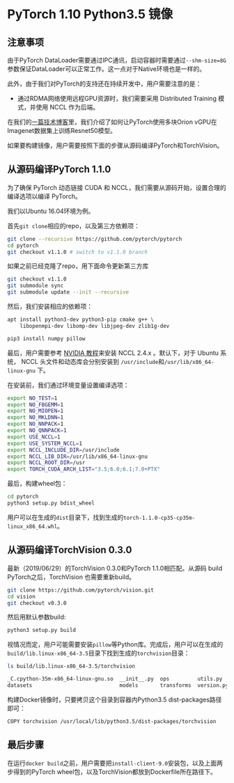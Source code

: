 # PyTorch 1.10 Python3.5 镜像

## 注意事项
由于PyTorch DataLoader需要通过IPC通讯，启动容器时需要通过`--shm-size=8G`参数保证DataLoader可以正常工作。这一点对于Native环境也是一样的。

此外，由于我们对PyTorch的支持还在持续开发中，用户需要注意的是：
* 通过RDMA网络使用远程GPU资源时，我们需要采用 Distributed Training 模式，并使用 NCCL 作为后端。

在我们的[一篇技术博客](../../blogposts/pytorch_models.md)里，我们介绍了如何让PyTorch使用多块Orion vGPU在Imagenet数据集上训练Resnet50模型。

如果要构建镜像，用户需要按照下面的步骤从源码编译PyTorch和TorchVision。

## 从源码编译PyTorch 1.1.0

为了确保 PyTorch 动态链接 CUDA 和 NCCL，我们需要从源码开始，设置合理的编译选项以编译 PyTorch。

我们以Ubuntu 16.04环境为例。

首先`git clone`相应的repo，以及第三方依赖项：

```bash
git clone --recursive https://github.com/pytorch/pytorch
cd pytorch
git checkout v1.1.0 # switch to v1.1.0 branch
```

如果之前已经克隆了repo，用下面命令更新第三方库

```bash
git checkout v1.1.0
git submodule sync
git submodule update --init --recursive
```

然后，我们安装相应的依赖项：

```bash
apt install python3-dev python3-pip cmake g++ \
    libopenmpi-dev libomp-dev libjpeg-dev zlib1g-dev

pip3 install numpy pillow
```

最后，用户需要参考 [NVIDIA 教程](https://docs.nvidia.com/deeplearning/sdk/nccl-install-guide/index.html)来安装 NCCL 2.4.x 。默认下，对于 Ubuntu 系统， NCCL 头文件和动态库会分别安装到 `/usr/include`和`/usr/lib/x86_64-linux-gnu` 下。

在安装前，我们通过环境变量设置编译选项：

```bash
export NO_TEST=1
export NO_FBGEMM=1
export NO_MIOPEN=1
export NO_MKLDNN=1
export NO_NNPACK=1
export NO_QNNPACK=1
export USE_NCCL=1
export USE_SYSTEM_NCCL=1
export NCCL_INCLUDE_DIR=/usr/include
export NCCL_LIB_DIR=/usr/lib/x86_64-linux-gnu
export NCCL_ROOT_DIR=/usr
export TORCH_CUDA_ARCH_LIST="3.5;6.0;6.1;7.0+PTX"
```

最后，构建wheel包：

```bash
cd pytorch
python3 setup.py bdist_wheel
```

用户可以在生成的`dist`目录下，找到生成的`torch-1.1.0-cp35-cp35m-linux_x86_64.whl`。

## 从源码编译TorchVision 0.3.0

最新（2019/06/29）的TorchVision 0.3.0和PyTorch 1.1.0相匹配。从源码 build PyTorch之后，TorchVision 也需要重新build。

```bash
git clone https://github.com/pytorch/vision.git
cd vision
git checkout v0.3.0
```

然后用默认参数build:

```bash
python3 setup.py build
```

视情况而定，用户可能需要安装`pillow`等Python库。完成后，用户可以在生成的`build/lib.linux-x86_64-3.5`目录下找到生成的`torchvision`目录：

```bash
ls build/lib.linux-x86_64-3.5/torchvision

_C.cpython-35m-x86_64-linux-gnu.so  __init__.py  ops         utils.py
datasets                            models       transforms  version.py
```

构建Docker镜像时，只要拷贝这个目录到容器内Python3.5 dist-packages路径即可：

```bash
COPY torchvision /usr/local/lib/python3.5/dist-packages/torchvision
```

## 最后步骤

在运行`docker build`之前，用户需要把`install-client-9.0`安装包，以及上面两步得到的PyTorch wheel包，以及TorchVision都放到Dockerfile所在路径下。


